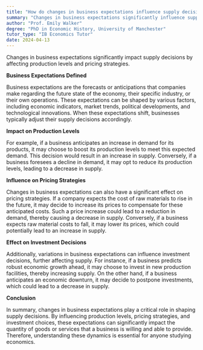 ```yaml
---
title: "How do changes in business expectations influence supply decisions?"
summary: "Changes in business expectations significantly influence supply decisions by affecting production levels and pricing strategies."
author: "Prof. Emily Walker"
degree: "PhD in Economic History, University of Manchester"
tutor_type: "IB Economics Tutor"
date: 2024-04-13
---
```


Changes in business expectations significantly impact supply decisions by affecting production levels and pricing strategies.

**Business Expectations Defined**

Business expectations are the forecasts or anticipations that companies make regarding the future state of the economy, their specific industry, or their own operations. These expectations can be shaped by various factors, including economic indicators, market trends, political developments, and technological innovations. When these expectations shift, businesses typically adjust their supply decisions accordingly.

**Impact on Production Levels**

For example, if a business anticipates an increase in demand for its products, it may choose to boost its production levels to meet this expected demand. This decision would result in an increase in supply. Conversely, if a business foresees a decline in demand, it may opt to reduce its production levels, leading to a decrease in supply.

**Influence on Pricing Strategies**

Changes in business expectations can also have a significant effect on pricing strategies. If a company expects the cost of raw materials to rise in the future, it may decide to increase its prices to compensate for these anticipated costs. Such a price increase could lead to a reduction in demand, thereby causing a decrease in supply. Conversely, if a business expects raw material costs to fall, it may lower its prices, which could potentially lead to an increase in supply.

**Effect on Investment Decisions**

Additionally, variations in business expectations can influence investment decisions, further affecting supply. For instance, if a business predicts robust economic growth ahead, it may choose to invest in new production facilities, thereby increasing supply. On the other hand, if a business anticipates an economic downturn, it may decide to postpone investments, which could lead to a decrease in supply.

**Conclusion**

In summary, changes in business expectations play a critical role in shaping supply decisions. By influencing production levels, pricing strategies, and investment choices, these expectations can significantly impact the quantity of goods or services that a business is willing and able to provide. Therefore, understanding these dynamics is essential for anyone studying economics.
    